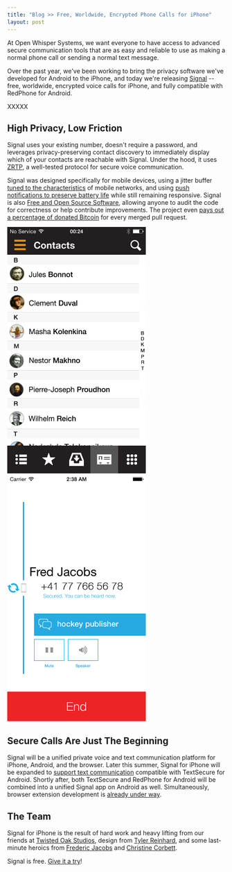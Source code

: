 ```yaml
---
title: "Blog >> Free, Worldwide, Encrypted Phone Calls for iPhone"
layout: post
---
```


At Open Whisper Systems, we want everyone to have access to advanced secure communication tools that
are as easy and reliable to use as making a normal phone call or sending a normal text message.

Over the past year, we've been working to bring the privacy software we've developed for Android to the iPhone,
and today we're releasing [Signal](https://itunes.apple.com/app/id874139669) -- free, worldwide, encrypted
voice calls for iPhone, and fully compatible with RedPhone for Android.

XXXXX

## High Privacy, Low Friction

Signal uses your existing number, doesn't require a password, and leverages privacy-preserving contact discovery to
immediately display which of your contacts are reachable with Signal.  Under the hood, it uses
[ZRTP](http://tools.ietf.org/html/rfc6189), a well-tested protocol for secure voice communication.

Signal was designed specifically for mobile devices, using a jitter buffer
[tuned to the characteristics](/blog/client-side-audio-quality) of mobile networks, and using
[push notifications to preserve battery life](/blog/low-latency-switching) while still remaining responsive.
Signal is also [Free and Open Source Software](https://github.com/WhisperSystems/Signal-iOS), allowing anyone to audit
the code for correctness or help contribute improvements.  The project even
[pays out a percentage of donated Bitcoin](/blog/bithub) for every merged pull request.

<img src="/blog/images/signal-faces.png" alt="Signal contacts page, showing faces of your contacts" class="nice-up"/>
<img src="/blog/images/signal-incall.png" alt="Signal app making a call" class="nice"/>

## Secure Calls Are Just The Beginning

Signal will be a unified private voice and text communication platform for iPhone, Android, and the browser.
Later this summer, Signal for iPhone will be expanded to
[support text communication](https://github.com/WhisperSystems/TextSecure-iOS) compatible with TextSecure for Android.
Shortly after, both TextSecure and RedPhone for Android will be combined into a unified Signal app on Android as well.
Simultaneously, browser extension development is [already under way](https://github.com/whispersystems/TextSecure-Browser).

## The Team

Signal for iPhone is the result of hard work and heavy lifting from our friends at
[Twisted Oak Studios](http://twistedoakstudios.com/), design
from [Tyler Reinhard](https://twitter.com/abolishme), and some last-minute heroics from
[Frederic Jacobs](https://twitter.com/FredericJacobs) and [Christine Corbett](https://twitter.com/corbett).

Signal is free.  [Give it a try](https://itunes.apple.com/app/id874139669)!
